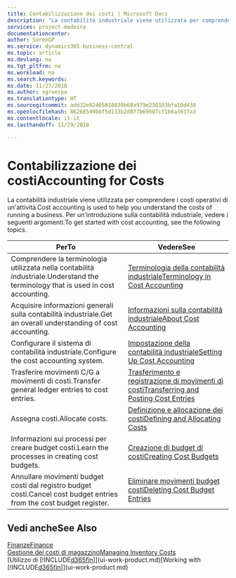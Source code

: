 ```yaml
---
title: Contabilizzazione dei costi | Microsoft Docs
description: "La contabilità industriale viene utilizzata per comprendere i costi operativi di un'attività. Per un'introduzione sulla contabilità industriale, vedere i seguenti argomenti."
services: project-madeira
documentationcenter: 
author: SorenGP
ms.service: dynamics365-business-central
ms.topic: article
ms.devlang: na
ms.tgt_pltfrm: na
ms.workload: na
ms.search.keywords: 
ms.date: 11/27/2018
ms.author: sgroespe
ms.translationtype: HT
ms.sourcegitcommit: add32e82465610830b68a979e238103bfa10d438
ms.openlocfilehash: 86268549bbf5d133b2d077b69507cf1b6a3617a3
ms.contentlocale: it-it
ms.lasthandoff: 11/29/2018

---
```

# <a name="accounting-for-costs"></a><span data-ttu-id="99257-104">Contabilizzazione dei costi</span><span class="sxs-lookup"><span data-stu-id="99257-104">Accounting for Costs</span></span>
<span data-ttu-id="99257-105">La contabilità industriale viene utilizzata per comprendere i costi operativi di un'attività.</span><span class="sxs-lookup"><span data-stu-id="99257-105">Cost accounting is used to help you understand the costs of running a business.</span></span> <span data-ttu-id="99257-106">Per un'introduzione sulla contabilità industriale, vedere i seguenti argomenti.</span><span class="sxs-lookup"><span data-stu-id="99257-106">To get started with cost accounting, see the following topics.</span></span>  

|<span data-ttu-id="99257-107">Per</span><span class="sxs-lookup"><span data-stu-id="99257-107">To</span></span>|<span data-ttu-id="99257-108">Vedere</span><span class="sxs-lookup"><span data-stu-id="99257-108">See</span></span>|  
|--------|---------|  
|<span data-ttu-id="99257-109">Comprendere la terminologia utilizzata nella contabilità industriale.</span><span class="sxs-lookup"><span data-stu-id="99257-109">Understand the terminology that is used in cost accounting.</span></span>|[<span data-ttu-id="99257-110">Terminologia della contabilità industriale</span><span class="sxs-lookup"><span data-stu-id="99257-110">Terminology in Cost Accounting</span></span>](finance-terminology-in-cost-accounting.md)|  
|<span data-ttu-id="99257-111">Acquisire informazioni generali sulla contabilità industriale.</span><span class="sxs-lookup"><span data-stu-id="99257-111">Get an overall understanding of cost accounting.</span></span>|[<span data-ttu-id="99257-112">Informazioni sulla contabilità industriale</span><span class="sxs-lookup"><span data-stu-id="99257-112">About Cost Accounting</span></span>](finance-about-cost-accounting.md)|  
|<span data-ttu-id="99257-113">Configurare il sistema di contabilità industriale.</span><span class="sxs-lookup"><span data-stu-id="99257-113">Configure the cost accounting system.</span></span>|[<span data-ttu-id="99257-114">Impostazione della contabilità industriale</span><span class="sxs-lookup"><span data-stu-id="99257-114">Setting Up Cost Accounting</span></span>](finance-set-up-cost-accounting.md)|  
|<span data-ttu-id="99257-115">Trasferire movimenti C/G a movimenti di costi.</span><span class="sxs-lookup"><span data-stu-id="99257-115">Transfer general ledger entries to cost entries.</span></span>|[<span data-ttu-id="99257-116">Trasferimento e registrazione di movimenti di costi</span><span class="sxs-lookup"><span data-stu-id="99257-116">Transferring and Posting Cost Entries</span></span>](finance-transfer-and-post-cost-entries.md)|  
|<span data-ttu-id="99257-117">Assegna costi.</span><span class="sxs-lookup"><span data-stu-id="99257-117">Allocate costs.</span></span>|[<span data-ttu-id="99257-118">Definizione e allocazione dei costi</span><span class="sxs-lookup"><span data-stu-id="99257-118">Defining and Allocating Costs</span></span>](finance-define-and-allocate-costs.md)|  
|<span data-ttu-id="99257-119">Informazioni sui processi per creare budget costi.</span><span class="sxs-lookup"><span data-stu-id="99257-119">Learn the processes in creating cost budgets.</span></span>|[<span data-ttu-id="99257-120">Creazione di budget di costi</span><span class="sxs-lookup"><span data-stu-id="99257-120">Creating Cost Budgets</span></span>](finance-create-cost-budgets.md)|
|<span data-ttu-id="99257-121">Annullare movimenti budget costi dal registro budget costi.</span><span class="sxs-lookup"><span data-stu-id="99257-121">Cancel cost budget entries from the cost budget register.</span></span>|[<span data-ttu-id="99257-122">Eliminare movimenti budget costi</span><span class="sxs-lookup"><span data-stu-id="99257-122">Deleting Cost Budget Entries</span></span>](finance-how-to-delete-cost-budget-entries.md)| 


## <a name="see-also"></a><span data-ttu-id="99257-123">Vedi anche</span><span class="sxs-lookup"><span data-stu-id="99257-123">See Also</span></span>  
[<span data-ttu-id="99257-124">Finanze</span><span class="sxs-lookup"><span data-stu-id="99257-124">Finance</span></span>](finance.md)  
[<span data-ttu-id="99257-125">Gestione dei costi di magazzino</span><span class="sxs-lookup"><span data-stu-id="99257-125">Managing Inventory Costs</span></span>](finance-manage-inventory-costs.md)  
<span data-ttu-id="99257-126">[Utilizzo di [!INCLUDE[d365fin](includes/d365fin_md.md)]](ui-work-product.md)</span><span class="sxs-lookup"><span data-stu-id="99257-126">[Working with [!INCLUDE[d365fin](includes/d365fin_md.md)]](ui-work-product.md)</span></span>

